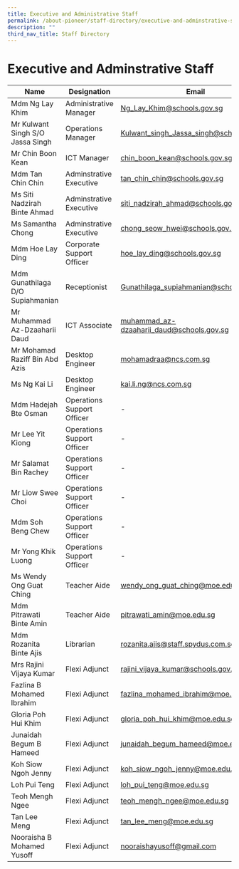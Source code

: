 ```yaml
---
title: Executive and Administrative Staff
permalink: /about-pioneer/staff-directory/executive-and-adminstrative-staff/
description: ""
third_nav_title: Staff Directory
---
```

# Executive and Adminstrative Staff

| Name                             | Designation                | Email                                     |
|----------------------------------|----------------------------|-------------------------------------------|
| Mdm Ng Lay Khim                  | Administrative Manager     | Ng_Lay_Khim@schools.gov.sg                |
| Mr Kulwant Singh S/O Jassa Singh | Operations Manager         | Kulwant_singh_Jassa_singh@schools.gov.sg  |
| Mr Chin Boon Kean                | ICT Manager                | chin_boon_kean@schools.gov.sg             |
| Mdm Tan Chin Chin                  | Adminstrative Executive    | tan_chin_chin@schools.gov.sg               |
| Ms Siti Nadzirah Binte Ahmad     | Adminstrative Executive    | siti_nadzirah_ahmad@schools.gov.sg        |
| Ms Samantha Chong                | Adminstrative Executive    | chong_seow_hwei@schools.gov.sg            |
| Mdm Hoe Lay Ding                 | Corporate Support Officer  | hoe_lay_ding@schools.gov.sg               |
| Mdm Gunathilaga D/O Supiahmanian | Receptionist               | Gunathilaga_supiahmanian@schools.gov.sg   |
| Mr Muhammad Az-Dzaaharii Daud    | ICT Associate              | muhammad_az-dzaaharii_daud@schools.gov.sg |
| Mr Mohamad Raziff Bin Abd Azis   | Desktop Engineer           |   mohamadraa@ncs.com.sg  |
|Ms Ng Kai Li  | Desktop Engineer           |   kai.li.ng@ncs.com.sg  |
| Mdm Hadejah Bte Osman            | Operations Support Officer | - |
| Mr Lee Yit Kiong                 | Operations Support Officer |           -  |
| Mr Salamat Bin Rachey            | Operations Support Officer |      - |
| Mr Liow Swee Choi  | Operations Support Officer |    -  |
| Mdm Soh Beng Chew                | Operations Support Officer |    -  |
| Mr Yong Khik Luong               | Operations Support Officer |       -  |
| Ms Wendy Ong Guat Ching          | Teacher Aide               |         wendy_ong_guat_ching@moe.edu.sg  |
|Mdm Pitrawati Binte Amin |Teacher Aide|pitrawati_amin@moe.edu.sg|
| Mdm Rozanita Binte Ajis    | Librarian                  |                         rozanita.ajis@staff.spydus.com.sg |
| Mrs Rajini Vijaya Kumar | Flexi Adjunct | rajini_vijaya_kumar@schools.gov.sg |
| Fazlina B Mohamed Ibrahim | Flexi Adjunct | fazlina_mohamed_ibrahim@moe.edu.sg |
| Gloria Poh Hui Khim | Flexi Adjunct | gloria_poh_hui_khim@moe.edu.sg |
| Junaidah Begum B Hameed | Flexi Adjunct | junaidah_begum_hameed@moe.edu.sg |
| Koh Siow Ngoh Jenny | Flexi Adjunct |koh_siow_ngoh_jenny@moe.edu.sg  |
| Loh Pui Teng | Flexi Adjunct | loh_pui_teng@moe.edu.sg |
| Teoh Mengh Ngee | Flexi Adjunct | teoh_mengh_ngee@moe.edu.sg |
| Tan Lee Meng | Flexi Adjunct | tan_lee_meng@moe.edu.sg |
| Nooraisha B Mohamed Yusoff | Flexi Adjunct |nooraishayusoff@gmail.com  |